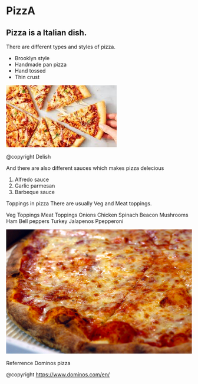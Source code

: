 # PizzA
## Pizza is a Italian dish. 
There are different types and styles of pizza.
- Brooklyn style
- Handmade pan pizza
- Hand tossed 
- Thin crust



![](pizza.jpg)

@copyright Delish

And there are also different sauces which makes pizza delecious
1. Alfredo sauce
2. Garlic parmesan
3. Barbeque sauce 

Toppings in pizza
There are usually Veg and Meat toppings. 

 Veg Toppings                       Meat Toppings 
Onions                              Chicken
Spinach                             Beacon
Mushrooms                           Ham
Bell peppers                        Turkey
Jalapenos                           Ppepperoni

![](NYPizzaPie.jpg)


Referrence 
Dominos pizza

@copyright https://www.dominos.com/en/
